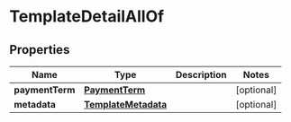 

# TemplateDetailAllOf


## Properties

| Name | Type | Description | Notes |
|------------ | ------------- | ------------- | -------------|
|**paymentTerm** | [**PaymentTerm**](PaymentTerm.md) |  |  [optional] |
|**metadata** | [**TemplateMetadata**](TemplateMetadata.md) |  |  [optional] |



